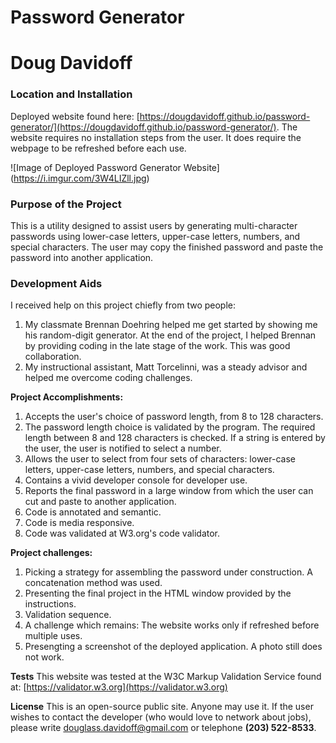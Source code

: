 
# Password Generator
# Doug Davidoff

### Location and Installation
Deployed website found here:
[https://dougdavidoff.github.io/password-generator/](https://dougdavidoff.github.io/password-generator/). The website requires no installation steps from the user. It does require the webpage to be refreshed before each use.

![Image of Deployed Password Generator Website]
(https://i.imgur.com/3W4LIZll.jpg)

### Purpose of the Project
This is a utility designed to assist users by generating multi-character passwords using lower-case letters, upper-case letters, numbers, and special characters. The user may copy the finished password and paste the password into another application.

### Development Aids
I received help on this project chiefly from two people:
1. My classmate Brennan Doehring helped me get started by showing me his random-digit generator. At the end of the project, I helped Brennan by providing coding in the late stage of the work. This was good collaboration.
1. My instructional assistant, Matt Torcelinni, was a steady advisor and helped me overcome coding challenges.

**Project Accomplishments:**
1. Accepts the user's choice of password length, from 8 to 128 characters.
1. The password length choice is validated by the program. The required length between 8 and 128 characters is checked. If a string is entered by the user, the user is notified to select a number.
1. Allows the user to select from four sets of characters: lower-case letters, upper-case letters, numbers, and special characters.
1. Contains a vivid developer console for developer use.
1. Reports the final password in a large window from which the user can cut and paste to another application.
1. Code is annotated and semantic.
1. Code is media responsive.
1. Code was validated at W3.org's code validator.

**Project challenges:**
1. Picking a strategy for assembling the password under construction. A concatenation method was used.
1. Presenting the final project in the HTML window provided by the instructions.
1. Validation sequence.
1. A challenge which remains: The website works only if refreshed before multiple uses.
1. Presengting a screenshot of the deployed application. A photo still does not work.

**Tests**
This website was tested at the W3C Markup Validation Service found at:
[https://validator.w3.org](https://validator.w3.org)

**License**
This is an open-source public site. Anyone may use it. If the user wishes to contact the developer (who would love to network about jobs), please write [douglass.davidoff@gmail.com](mailto:douglass.davidoff@gmail.com) or telephone **(203) 522-8533**.

